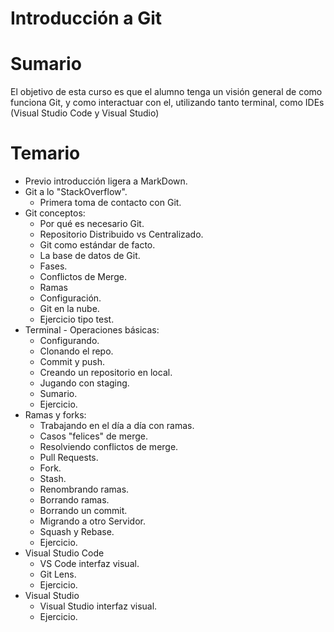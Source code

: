 # Introducción a Git

# Sumario

El objetivo de esta curso es que el alumno tenga un visión general de como funciona Git, y como interactuar con el, utilizando tanto terminal, como IDEs (Visual Studio Code y Visual Studio)

# Temario

- Previo introducción ligera a MarkDown.
- Git a lo "StackOverflow".
  - Primera toma de contacto con Git.
- Git conceptos:
  - Por qué es necesario Git.
  - Repositorio Distribuido vs Centralizado.
  - Git como estándar de facto.
  - La base de datos de Git.
  - Fases.
  - Conflictos de Merge.
  - Ramas
  - Configuración.
  - Git en la nube.
  - Ejercicio tipo test.
- Terminal - Operaciones básicas:
  - Configurando.
  - Clonando el repo.
  - Commit y push.
  - Creando un repositorio en local.
  - Jugando con staging.
  - Sumario.
  - Ejercicio.
- Ramas y forks:
  - Trabajando en el día a día con ramas.
  - Casos "felices" de merge.
  - Resolviendo conflictos de merge.
  - Pull Requests.
  - Fork.
  - Stash.
  - Renombrando ramas.
  - Borrando ramas.
  - Borrando un commit.
  - Migrando a otro Servidor.
  - Squash y Rebase.
  - Ejercicio.
- Visual Studio Code
  - VS Code interfaz visual.
  - Git Lens.
  - Ejercicio.
- Visual Studio
  - Visual Studio interfaz visual.
  - Ejercicio.
